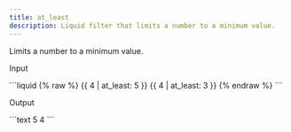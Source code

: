 ```yaml
---
title: at_least
description: Liquid filter that limits a number to a minimum value.
---
```


Limits a number to a minimum value.

<p class="code-label">Input</p>
```liquid
{% raw %}
{{ 4 | at_least: 5 }}
{{ 4 | at_least: 3 }}
{% endraw %}
```

<p class="code-label">Output</p>
```text
5
4
```
